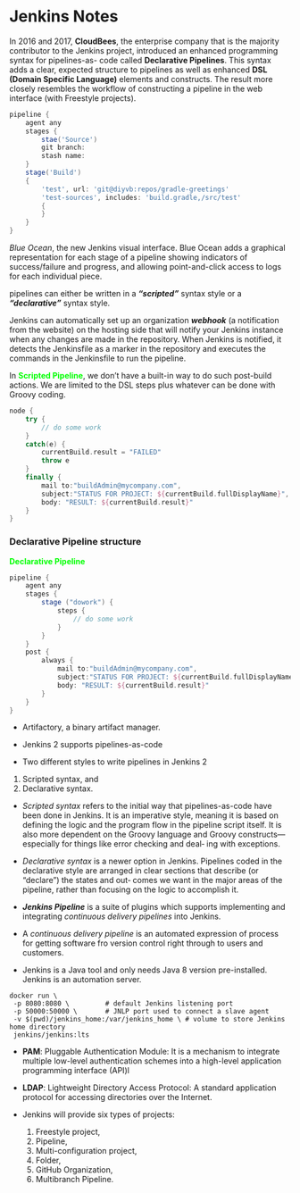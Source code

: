# Jenkins Notes

In 2016 and 2017, **CloudBees**, the enterprise company that is the majority contributor to the Jenkins project, introduced an enhanced programming syntax for pipelines-as-
code called **Declarative Pipelines**. This syntax adds a clear, expected structure to pipelines as well as enhanced **DSL (Domain Specific Language)** elements and constructs. The result more closely resembles the workflow of constructing a pipeline in the web interface (with Freestyle
projects).

```Groovy
pipeline {
    agent any
    stages {
        stae('Source')
        git branch:
        stash name:
    }
    stage('Build')
    {
        'test', url: 'git@diyvb:repos/gradle-greetings'
        'test-sources', includes: 'build.gradle,/src/test'
        {
        }
    }
}
```

*Blue Ocean*, the new Jenkins visual interface. Blue Ocean adds a graphical representation for each stage of a pipeline showing indicators of success/failure and progress, and allowing point-and-click access to logs for each individual piece.

pipelines can either be written in a ***“scripted”*** syntax style or a ***“declarative”*** syntax style.

Jenkins can automatically set up an organization ***webhook*** (a notification from the website) on the hosting side that will notify your Jenkins instance when any changes are made in the repository. When Jenkins is notified, it detects the Jenkinsfile as a marker in the repository and executes the commands in the Jenkinsfile to run the pipeline.

In <span style="color:lime">**Scripted Pipeline**</span>, we don’t have a built-in way to do such post-build actions. We are limited to the DSL steps plus whatever can be done with Groovy coding.

```Groovy
node {
    try {
        // do some work
    }
    catch(e) {
        currentBuild.result = "FAILED"
        throw e
    }
    finally {
        mail to:"buildAdmin@mycompany.com",
        subject:"STATUS FOR PROJECT: ${currentBuild.fullDisplayName}",
        body: "RESULT: ${currentBuild.result}"
    }
}
```
### **Declarative Pipeline structure**
<span style="color:lime">**Declarative Pipeline**</span>
```Groovy
pipeline {
    agent any
    stages {
        stage ("dowork") {
            steps {
                // do some work
            }
        }
    }
    post {
        always {
            mail to:"buildAdmin@mycompany.com",
            subject:"STATUS FOR PROJECT: ${currentBuild.fullDisplayName}",
            body: "RESULT: ${currentBuild.result}"
        }
    }
}
```
* Artifactory, a binary artifact manager.

* Jenkins 2 supports pipelines-as-code

* Two different styles to write pipelines in Jenkins 2 
 1. Scripted syntax, and
 2. Declarative syntax.

* *Scripted syntax* refers to the initial way that pipelines-as-code have been done in Jenkins. It is an imperative style, meaning it is based on defining the logic and the program flow in the pipeline script itself. It is also more dependent on the Groovy
language and Groovy constructs—especially for things like error checking and deal‐
ing with exceptions.

* *Declarative syntax* is a newer option in Jenkins. Pipelines coded in the declarative
style are arranged in clear sections that describe (or “declare”) the states and out‐
comes we want in the major areas of the pipeline, rather than focusing on the logic to
accomplish it.

* **_Jenkins Pipeline_** is a suite of plugins which supports implementing and integrating _continuous delivery pipelines_ into Jenkins.

* A _continuous delivery pipeline_ is an automated expression of process for getting software fro version control right through to users and customers.

* Jenkins is a Java tool and only needs Java 8 version pre-installed. Jenkins is an automation server.

```
docker run \
 -p 8080:8080 \         # default Jenkins listening port
 -p 50000:50000 \       # JNLP port used to connect a slave agent 
 -v $(pwd)/jenkins_home:/var/jenkins_home \ # volume to store Jenkins home directory
 jenkins/jenkins:lts
```

* **PAM**: Pluggable Authentication Module: It is a mechanism to integrate multiple low-level authentication schemes into a high-level application programming interface (API)l
* **LDAP**: Lightweight Directory Access Protocol: A standard application protocol for accessing directories over the Internet.

* Jenkins will provide six types of projects: 
    1. Freestyle project, 
    2. Pipeline, 
    3. Multi-configuration project, 
    4. Folder, 
    5. GitHub Organization, 
    6. Multibranch Pipeline.